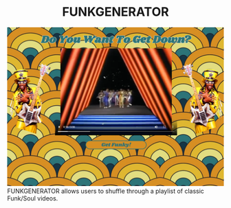 <h1 align="center">
    FUNKGENERATOR
</h1>

![FUNKGENERATOR](/img/FunkGeneratorPic.png)
FUNKGENERATOR allows users to shuffle through a playlist of classic Funk/Soul videos.
